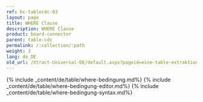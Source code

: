 ```yaml
---
ref: bc-tablecdc-03
layout: page
title: WHERE Clause
description: WHERE Clause
product: board-connector
parent: table-cdc
permalink: /:collection/:path
weight: 3
lang: de_DE
old_url: /Xtract-Universal-DE/default.aspx?pageid=eine-table-extraktion-definieren
---
```


{% include _content/de/table/where-bedingung.md%}
{% include _content/de/table/where-bedingung-editor.md%}
{% include _content/de/table/where-bedingung-syntax.md%}
